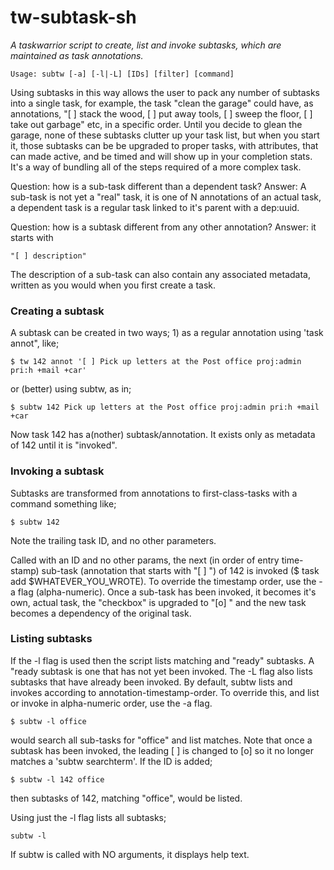 # tw-subtask-sh

*A taskwarrior script to create, list and invoke subtasks, which are maintained as task annotations.*

```
Usage: subtw [-a] [-l|-L] [IDs] [filter] [command]
```
Using subtasks in this way allows the user to pack any number of subtasks into a single task, for example, the task "clean the garage" could have, as annotations, "[  ] stack the wood, [  ] put away tools, [  ] sweep the floor, [  ] take out garbage" etc, in a specific order. Until you decide to glean the garage, none of these subtasks clutter up your task list, but when you start it, those subtasks can be be upgraded to proper tasks, with attributes, that can made active, and be timed and will show up in your completion stats. It's a way of bundling all of the steps required of a more complex task.

Question: how is a sub-task different than a dependent task? 
Answer: A sub-task is not yet a "real" task, it is one of N annotations of an actual task, a dependent task is a regular task linked to it's parent with a dep:uuid. 

Question: how is a subtask different from any other annotation?
Answer: it starts with

```
"[ ] description" 
```

The description of a sub-task can also contain any associated metadata, written as you would when you first create a task.

### Creating a subtask

A subtask can be created in two ways; 1) as a regular annotation using 'task annot", like;

```
$ tw 142 annot '[ ] Pick up letters at the Post office proj:admin pri:h +mail +car'
```

or (better) using subtw, as in;

```
$ subtw 142 Pick up letters at the Post office proj:admin pri:h +mail +car
```

Now task 142 has a(nother) subtask/annotation. It exists only as metadata of 142 until it is "invoked".

### Invoking a subtask

Subtasks are transformed from annotations to first-class-tasks with a command something like;

```
$ subtw 142
```

Note the trailing task ID, and no other parameters.

Called with an ID and no other params, the next (in order of entry time-stamp) sub-task (annotation that starts with "[ ] ") of 142 is invoked ($ task add $WHATEVER_YOU_WROTE). To override the timestamp order, use the -a flag (alpha-numeric). Once a sub-task has been invoked, it becomes it's own, actual task, the "checkbox" is upgraded to "[o] " and the new task becomes a dependency of the original task. 

### Listing subtasks

If the -l flag is used then the script lists matching and "ready" subtasks. A "ready subtask is one that has not yet been invoked. The -L flag also lists subtasks that have already been invoked. By default, subtw lists and invokes according to annotation-timestamp-order. To override this, and list or invoke in alpha-numeric order, use the -a flag.

```
$ subtw -l office
```

would search all sub-tasks for "office" and list matches. Note that once a subtask has been invoked, the leading [  ] is changed to [o] so it no longer matches a 'subtw searchterm'. If the ID is added;
```
$ subtw -l 142 office
```
then subtasks of 142, matching "office", would be listed. 

Using just the -l flag lists all subtasks;
```
subtw -l
```

If subtw is called with NO arguments, it displays help text.


